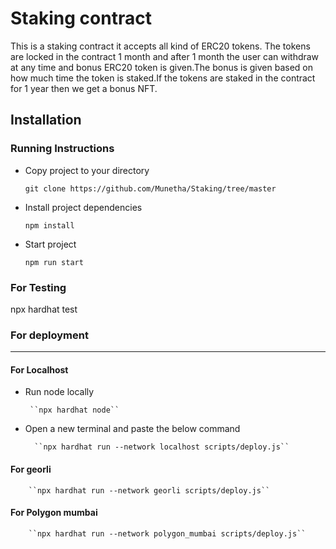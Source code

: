 # Staking contract
 This is a staking contract it accepts all kind of ERC20 tokens.
 The tokens are locked in the contract 1 month and after 1 month the user can withdraw at any time and bonus ERC20 token is given.The bonus is given based on how much time the token is staked.If the tokens are staked in the contract for 1 year then we get a bonus NFT. 

## Installation

### **Running Instructions**

- Copy project to your directory  

  ``git clone https://github.com/Munetha/Staking/tree/master``

- Install project dependencies

   ``npm install``

- Start project  

  ``npm run start``

### **For Testing** 
npx hardhat test 

### **For deployment**
-----------------------------------------------------------------------------------------------------------------------------------------------------------

#### For Localhost

- Run node locally

       ``npx hardhat node``

- Open a new terminal and paste the below command

        ``npx hardhat run --network localhost scripts/deploy.js``

#### For georli 


        ``npx hardhat run --network georli scripts/deploy.js``

#### For Polygon mumbai

        ``npx hardhat run --network polygon_mumbai scripts/deploy.js``
